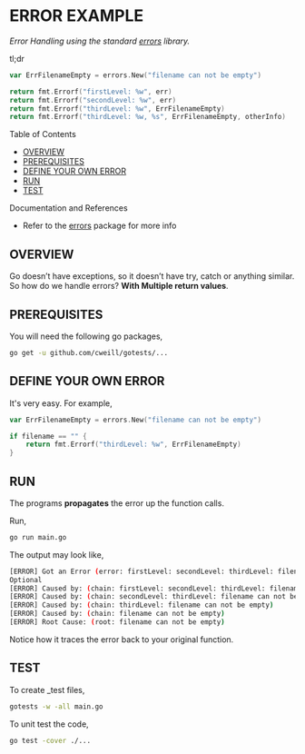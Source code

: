 # ERROR EXAMPLE

_Error Handling using the standard
[errors](https://pkg.go.dev/errors)
library._

tl;dr

```go
var ErrFilenameEmpty = errors.New("filename can not be empty")

return fmt.Errorf("firstLevel: %w", err)
return fmt.Errorf("secondLevel: %w", err)
return fmt.Errorf("thirdLevel: %w", ErrFilenameEmpty)
return fmt.Errorf("thirdLevel: %w, %s", ErrFilenameEmpty, otherInfo)
```

Table of Contents

* [OVERVIEW](https://github.com/JeffDeCola/my-go-examples/tree/master/common-go/error-reporting/error-example#overview)
* [PREREQUISITES](https://github.com/JeffDeCola/my-go-examples/tree/master/common-go/error-reporting/error-example#prerequisites)
* [DEFINE YOUR OWN ERROR](https://github.com/JeffDeCola/my-go-examples/tree/master/common-go/error-reporting/error-example#define-your-own-error)
* [RUN](https://github.com/JeffDeCola/my-go-examples/tree/master/common-go/error-reporting/error-example#run)
* [TEST](https://github.com/JeffDeCola/my-go-examples/tree/master/common-go/error-reporting/error-example#test)

Documentation and References

* Refer to the
  [errors](https://pkg.go.dev/errors)
  package for more info

## OVERVIEW

Go doesn’t have exceptions, so it doesn’t have try, catch or anything similar.
So how do we handle errors? **With Multiple return values**.

## PREREQUISITES

You will need the following go packages,

```bash
go get -u github.com/cweill/gotests/...
```

## DEFINE YOUR OWN ERROR

It's very easy. For example,

```go
var ErrFilenameEmpty = errors.New("filename can not be empty")

if filename == "" {
    return fmt.Errorf("thirdLevel: %w", ErrFilenameEmpty)
}
```

## RUN

The programs **propagates** the error up the function calls.

Run,

```bash
go run main.go
```

The output may look like,

```bash
[ERROR] Got an Error (error: firstLevel: secondLevel: thirdLevel: filename can not be empty)
Optional
[ERROR] Caused by: (chain: firstLevel: secondLevel: thirdLevel: filename can not be empty)
[ERROR] Caused by: (chain: secondLevel: thirdLevel: filename can not be empty)
[ERROR] Caused by: (chain: thirdLevel: filename can not be empty)
[ERROR] Caused by: (chain: filename can not be empty)
[ERROR] Root Cause: (root: filename can not be empty)
```

Notice how it traces the error back to your original function.

## TEST

To create _test files,

```bash
gotests -w -all main.go
```

To unit test the code,

```bash
go test -cover ./...
```
